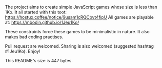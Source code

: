 The project aims to create simple JavaScript games whose size is less than 1Ko.
It all started with this toot: https://hostux.coffee/notice/9usam1cRQCbvt4fipU
All games are playable at: https://mbodin.github.io/1Jeu1Ko/

These constraints force these games to be minimalistic in nature.
It also makes bad coding practises.

Pull request are welcomed.
Sharing is also welcomed (suggested hashtag #1Jeu1Ko).
Enjoy!

This README's size is 447 bytes.
